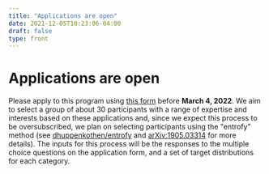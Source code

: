 ```yaml
---
title: "Applications are open"
date: 2021-12-05T10:23:06-04:00
draft: false
type: front
---
```


# Applications are open

Please apply to this program using [this form](https://docs.google.com/forms/d/e/1FAIpQLScTbvt6PDbA0Yl48tAhDdC-FuLOXxlI48H6hrQLZfCmc1IxIA/viewform?usp=sf_link) before **March 4, 2022**.
We aim to select a group of about 30 participants with a range of expertise and interests based on these applications and, since we expect this process to be oversubscribed, we plan on selecting participants using the "entrofy" method (see [dhuppenkothen/entrofy](https://github.com/dhuppenkothen/entrofy) and [arXiv:1905.03314](https://arxiv.org/abs/1905.03314) for more details).
The inputs for this process will be the responses to the multiple choice questions on the application form, and a set of target distributions for each category.
